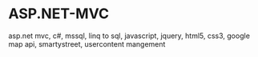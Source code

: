 # ASP.NET-MVC
asp.net mvc, c#, mssql, linq to sql, javascript, jquery, html5, css3, google map api, smartystreet, usercontent mangement
